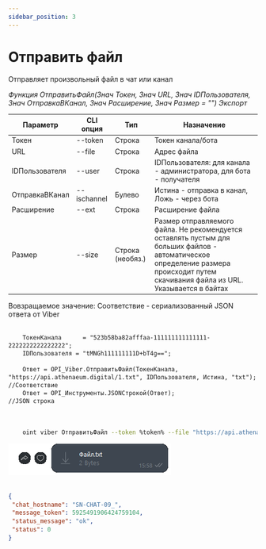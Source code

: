 ```yaml
---
sidebar_position: 3
---
```


# Отправить файл
Отправляет произвольный файл в чат или канал


*Функция ОтправитьФайл(Знач Токен, Знач URL, Знач IDПользователя, Знач ОтправкаВКанал, Знач Расширение, Знач Размер = "") Экспорт*

  | Параметр | CLI опция | Тип | Назначение |
  |-|-|-|-|
  | Токен | --token | Строка | Токен канала/бота |
  | URL | --file | Строка | Адрес файла |
  | IDПользователя | --user | Строка | IDПользователя: для канала - администратора, для бота - получателя |
  | ОтправкаВКанал | --ischannel | Булево | Истина - отправка в канал, Ложь - через бота |
  | Расширение | --ext | Строка | Расширение файла |
  | Размер | --size | Строка (необяз.) | Размер отправляемого файла. Не рекомендуется оставлять пустым для больших файлов - автоматическое определение размера происходит путем скачивания файла из URL. Указывается в байтах |  
  
  Вовзращаемое значение: Соответствие - сериализованный JSON ответа от Viber

```bsl title="Пример кода"
	
	ТокенКанала      = "523b58ba82afffaa-111111111111111-2222222222222222";
	IDПользователя = "tMNGh111111111D+bT4g==";
	
	Ответ = OPI_Viber.ОтправитьФайл(ТокенКанала, "https://api.athenaeum.digital/1.txt", IDПользователя, Истина, "txt"); //Соответствие
	Ответ = OPI_Инструменты.JSONСтрокой(Ответ);                                                                         //JSON строка
	
```

```sh title="Пример команд CLI"

    oint viber ОтправитьФайл --token %token% --file "https://api.athenaeum.digital/1.txt" --user %user% --ischannel false --ext txt

```

![Результат](img/3.png)

```json title="Результат"

{
 "chat_hostname": "SN-CHAT-09_",
 "message_token": 5925491906424759104,
 "status_message": "ok",
 "status": 0
}

```
